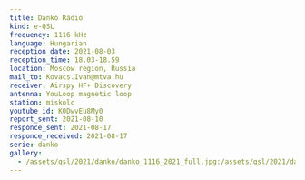 ```yaml
---
title: Dankó Rádió
kind: e-QSL
frequency: 1116 kHz
language: Hungarian
reception_date: 2021-08-03
reception_time: 18.03-18.59
location: Moscow region, Russia
mail_to: Kovacs.Ivan@mtva.hu
receiver: Airspy HF+ Discovery
antenna: YouLoop magnetic loop
station: miskolc
youtube_id: K0DwvEu8My0
report_sent: 2021-08-10
responce_sent: 2021-08-17
responce_received: 2021-08-17
serie: danko
gallery:
  - /assets/qsl/2021/danko/danko_1116_2021_full.jpg:/assets/qsl/2021/danko/danko_1116_2021_small.jpg
---
```

